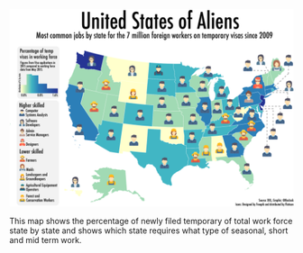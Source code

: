 
![Graph](graphs/TOPJOBS_MAP_v3.png)

This map shows the percentage of newly filed temporary of total work force
state by state and shows which state requires what type of seasonal, short and
mid term work.
